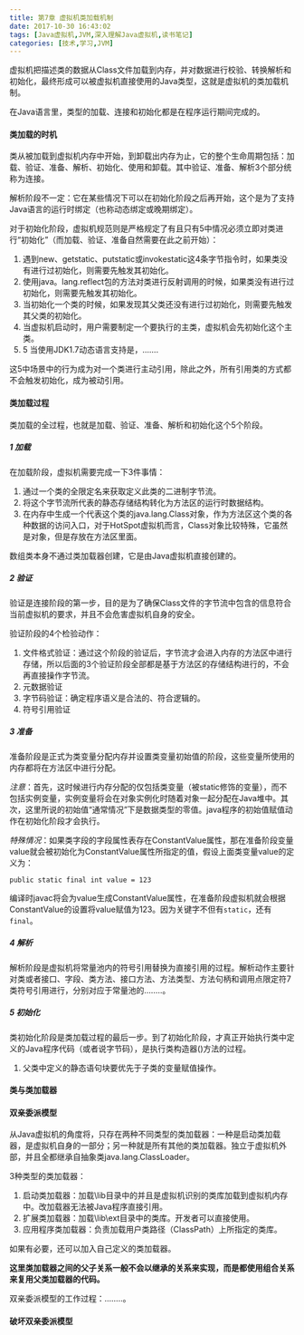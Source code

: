 ```yaml
---
title: 第7章 虚拟机类加载机制
date: 2017-10-30 16:43:02
tags: [Java虚拟机,JVM,深入理解Java虚拟机,读书笔记]
categories: [技术,学习,JVM]
---
```


虚拟机把描述类的数据从Class文件加载到内存，并对数据进行校验、转换解析和初始化，最终形成可以被虚拟机直接使用的Java类型，这就是虚拟机的类加载机制。

在Java语言里，类型的加载、连接和初始化都是在程序运行期间完成的。

#### 类加载的时机

类从被加载到虚拟机内存中开始，到卸载出内存为止，它的整个生命周期包括：加载、验证、准备、解析、初始化、使用和卸载。其中验证、准备、解析3个部分统称为连接。

解析阶段不一定：它在某些情况下可以在初始化阶段之后再开始，这个是为了支持Java语言的运行时绑定（也称动态绑定或晚期绑定）。

对于初始化阶段，虚拟机规范则是严格规定了有且只有5中情况必须立即对类进行“初始化”（而加载、验证、准备自然需要在此之前开始）：

1. 遇到new、getstatic、putstatic或invokestatic这4条字节指令时，如果类没有进行过初始化，则需要先触发其初始化。
2. 使用java。lang.reflect包的方法对类进行反射调用的时候，如果类没有进行过初始化，则需要先触发其初始化。
3. 当初始化一个类的时候，如果发现其父类还没有进行过初始化，则需要先触发其父类的初始化。
4. 当虚拟机启动时，用户需要制定一个要执行的主类，虚拟机会先初始化这个主类。
5. 5 当使用JDK1.7动态语言支持是，…….

这5中场景中的行为成为对一个类进行主动引用，除此之外，所有引用类的方式都不会触发初始化，成为被动引用。

<!--more-->

#### 类加载过程

类加载的全过程，也就是加载、验证、准备、解析和初始化这个5个阶段。

##### 1 加载

在加载阶段，虚拟机需要完成一下3件事情：

1. 通过一个类的全限定名来获取定义此类的二进制字节流。
2. 将这个字节流所代表的静态存储结构转化为方法区的运行时数据结构。
3. 在内存中生成一个代表这个类的java.lang.Class对象，作为方法区这个类的各种数据的访问入口，对于HotSpot虚拟机而言，Class对象比较特殊，它虽然是对象，但是存放在方法区里面。





数组类本身不通过类加载器创建，它是由Java虚拟机直接创建的。

##### 2 验证

验证是连接阶段的第一步，目的是为了确保Class文件的字节流中包含的信息符合当前虚拟机的要求，并且不会危害虚拟机自身的安全。

验证阶段的4个检验动作：

1. 文件格式验证：通过这个阶段的验证后，字节流才会进入内存的方法区中进行存储，所以后面的3个验证阶段全部都是基于方法区的存储结构进行的，不会再直接操作字节流。
2. 元数据验证
3. 字节码验证：确定程序语义是合法的、符合逻辑的。
4. 符号引用验证

##### 3 准备

准备阶段是正式为类变量分配内存并设置类变量初始值的阶段，这些变量所使用的内存都将在方法区中进行分配。

*注意*：首先，这时候进行内存分配的仅包括类变量（被static修饰的变量），而不包括实例变量，实例变量将会在对象实例化时随着对象一起分配在Java堆中。其次，这里所说的初始值“通常情况”下是数据类型的零值。java程序的初始值赋值动作在初始化阶段才会执行。

*特殊情况*：如果类字段的字段属性表存在ConstantValue属性，那在准备阶段变量value就会被初始化为ConstantValue属性所指定的值，假设上面类变量value的定义为：

```
public static final int value = 123
```

编译时javac将会为value生成ConstantValue属性，在准备阶段虚拟机就会根据ConstantValue的设置将value赋值为123。因为关键字不但有`static`，还有`final`。

##### 4 解析

解析阶段是虚拟机将常量池内的符号引用替换为直接引用的过程。解析动作主要针对类或者接口、字段、类方法、接口方法、方法类型、方法句柄和调用点限定符7类符号引用进行，分别对应于常量池的……..。

##### 5 初始化

类初始化阶段是类加载过程的最后一步。到了初始化阶段，才真正开始执行类中定义的Java程序代码（或者说字节码），是执行类构造器()方法的过程。

1. 父类中定义的静态语句块要优先于子类的变量赋值操作。

#### 类与类加载器

#### 双亲委派模型

从Java虚拟机的角度将，只存在两种不同类型的类加载器：一种是启动类加载器，是虚拟机自身的一部分；另一种就是所有其他的类加载器。独立于虚拟机外部，并且全都继承自抽象类java.lang.ClassLoader。

3种类型的类加载器：

1. 启动类加载器：加载\lib目录中的并且是虚拟机识别的类库加载到虚拟机内存中。改加载器无法被Java程序直接引用。
2. 扩展类加载器：加载\lib\ext目录中的类库。开发者可以直接使用。
3. 应用程序类加载器：负责加载用户类路径（ClassPath）上所指定的类库。

如果有必要，还可以加入自己定义的类加载器。

**这里类加载器之间的父子关系一般不会以继承的关系来实现，而是都使用组合关系来复用父类加载器的代码。**

双亲委派模型的工作过程：……..。

#### 破坏双亲委派模型